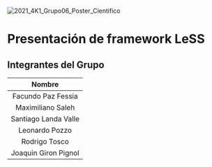 ![2021_4K1_Grupo06_Poster_Cientifico](2021_4K1_Grupo06_Poster_Cientifico.png)

# Presentación de framework LeSS

## Integrantes del Grupo
| Nombre |
| :----: |
|Facundo Paz Fessia | 
|Maximiliano Saleh |
|Santiago Landa Valle |
|Leonardo Pozzo | 
|Rodrigo Tosco | 
|Joaquin Giron Pignol |

